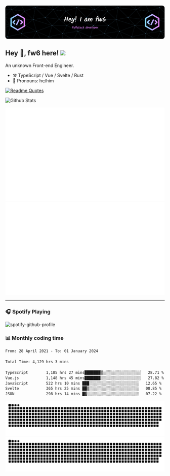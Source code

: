 ![Header](github-header-image.png)

## Hey 👋, fw6 here! <img src="https://github.githubassets.com/images/mona-whisper.gif" height="24" />


An unknown Front-end Engineer.

-   :hammer_and_pick: TypeScript / Vue / Svelte / Rust
-   :man: Pronouns: he/him


[![Readme Quotes](https://quotes-github-readme.vercel.app/api?type=horizontal&theme=algolia)](https://github.com/piyushsuthar/github-readme-quotes)



![Github Stats](https://github-readme-stats.vercel.app/api?username=fw6&bg_color=30,e96443,904e95&title_color=fff&text_color=fff)

![](https://raw.githubusercontent.com/fw6/github-stats-transparent/output/generated/overview.svg)
![](https://raw.githubusercontent.com/fw6/github-stats-transparent/output/generated/languages.svg)


---

### 🎧 Spotify Playing

<!-- ![spotify-github-profile](/img/default.svg) -->

![spotify-github-profile](https://spotify-github-profile.vercel.app/api/view.svg?uid=r6wn4hdvypv0lkzyrj0e0pjct&cover_image=true&theme=default&show_offline=true&background_color=9a10ad&interchange=true&bar_color_cover=true)



### :bar_chart: Monthly coding time 

<!--START_SECTION:waka-->

```txt
From: 28 April 2021 - To: 01 January 2024

Total Time: 4,129 hrs 3 mins

TypeScript        1,185 hrs 27 mins███████▒░░░░░░░░░░░░░░░░░   28.71 %
Vue.js            1,148 hrs 45 mins███████░░░░░░░░░░░░░░░░░░   27.82 %
JavaScript        522 hrs 10 mins ███░░░░░░░░░░░░░░░░░░░░░░   12.65 %
Svelte            365 hrs 25 mins ██▒░░░░░░░░░░░░░░░░░░░░░░   08.85 %
JSON              298 hrs 14 mins █▓░░░░░░░░░░░░░░░░░░░░░░░   07.22 %
```

<!--END_SECTION:waka-->




![github contribution grid snake animation](https://raw.githubusercontent.com/platane/platane/output/github-contribution-grid-snake-dark.svg#gh-dark-mode-only)![github contribution grid snake animation](https://raw.githubusercontent.com/platane/platane/output/github-contribution-grid-snake.svg#gh-light-mode-only)
